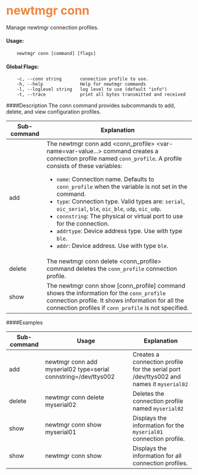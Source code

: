 ## <font color="#F2853F" style="font-size:24pt">newtmgr conn </font>
Manage newtmgr connection profiles.

#### Usage:

```no-highlight
    newtmgr conn [command] [flags] 
```

#### Global Flags:

```no-highlight
    -c, --conn string       connection profile to use.
    -h, --help              Help for newtmgr commands
    -l, --loglevel string   log level to use (default "info")
    -t, --trace             print all bytes transmitted and received
```

####Description
The conn command provides subcommands to add, delete, and view configuration profiles.

Sub-command  | Explanation
-------------| ------------------------
add       | The newtmgr conn add &lt;conn_profile&gt; &lt;var-name=var-value...&gt; command creates a connection profile named `conn_profile`. A profile consists of these variables: <ul><li>`name`: Connection name. Defaults to `conn_profile` when the variable is not set in the command. </li><li>`type`: Connection type. Valid types are: `serial`, `oic_serial`, `ble`, `oic_ble`, `udp`, `oic_udp`.</li><li>`connstring`: The physical or virtual port to use for the connection.</li><li>`addrtype`: Device address type. Use with type `ble`.</li><li>`addr`:  Device address. Use with type `ble`.</ul>
delete    | The newtmgr conn delete &lt;conn_profile&gt; command deletes the `conn_profile` connection profile.
show      | The newtmgr conn show [conn_profile] command shows the information for the `conn_profile` connection profile. It shows information for all the connection profiles if `conn_profile` is not specified.
    

####Examples

Sub-command  | Usage                  | Explanation
-------------| -----------------------|-----------------
add       | newtmgr conn add myserial02 type=serial connstring=/dev/ttys002 | Creates a connection profile for the serial port /dev/ttys002 and names it `myserial02`
delete    | newtmgr conn delete myserial02  | Deletes the connection profile named `myserial02`
show      | newtmgr conn show myserial01 | Displays the information for the `myserial01` connection profile.
show      | newtmgr conn show  | Displays the information for all connection profiles.
